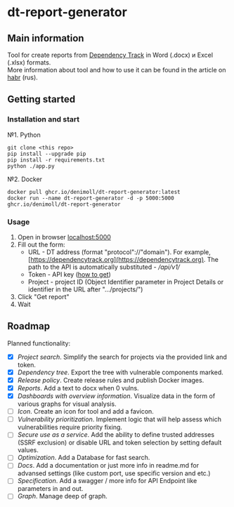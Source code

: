 # dt-report-generator
## Main information
Tool for create reports from [Dependency Track](https://dependencytrack.org/) in Word (.docx) и Excel (.xlsx) formats.\
More information about tool and how to use it can be found in the article on [habr](https://habr.com/ru/articles/860536/) (rus).
## Getting started
### Installation and start
№1. Python
```
git clone <this repo>
pip install --upgrade pip
pip install -r requirements.txt
python ./app.py
```
№2. Docker
```
docker pull ghcr.io/denimoll/dt-report-generator:latest
docker run --name dt-report-generator -d -p 5000:5000 ghcr.io/denimoll/dt-report-generator
```
### Usage
1. Open in browser [localhost:5000](http://localhost:5000)
2. Fill out the form:
    - URL - DT address (format "protocol"://"domain"). For example, [https://dependencytrack.org](https://dependencytrack.org). The path to the API is automatically substituted - */api/v1/*
    - Token - API key ([how to get](https://docs.dependencytrack.org/integrations/rest-api/))
    - Project - project ID (Object Identifier parameter in Project Details or identifier in the URL after ".../projects/")
3. Click "Get report"
4. Wait
## Roadmap
Planned functionality:
- [x] *Project search*. Simplify the search for projects via the provided link and token.
- [x] *Dependency tree*. Export the tree with vulnerable components marked.
- [x] *Release policy*. Create release rules and publish Docker images.
- [x] *Reports*. Add a text to docx when 0 vulns.
- [x] *Dashboards with overview information*. Visualize data in the form of various graphs for visual analysis.
- [ ] *Icon*. Create an icon for tool and add a favicon.
- [ ] *Vulnerability prioritization*. Implement logic that will help assess which vulnerabilities require priority fixing.
- [ ] *Secure use as a service*. Add the ability to define trusted addresses (SSRF exclusion) or disable URL and token selection by setting default values.
- [ ] *Optimization*. Add a Database for fast search.
- [ ] *Docs*. Add a documentation or just more info in readme.md for advansed settings (like custom port, use specific version and etc.)
- [ ] *Specification*. Add a swagger / more info for API Endpoint like parameters in and out.
- [ ] *Graph*. Manage deep of graph.
